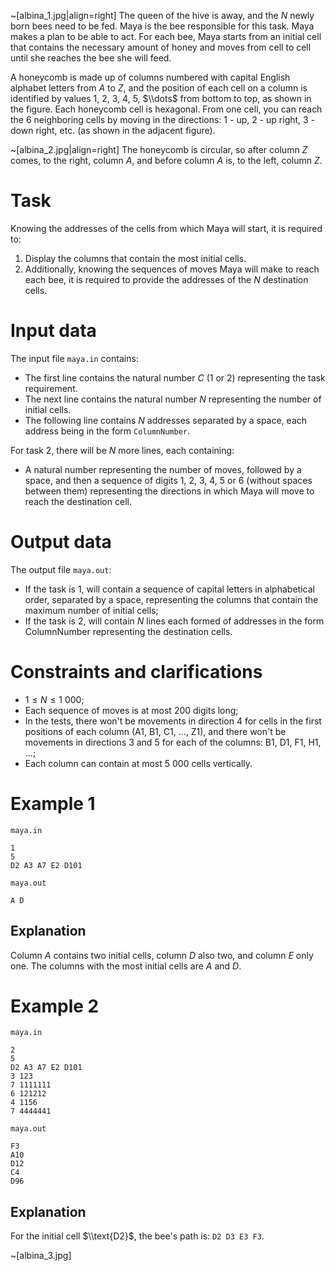 ~[albina_1.jpg|align=right]
The queen of the hive is away, and the $N$ newly born bees need to be fed. Maya is the bee responsible for this task. Maya makes a plan to be able to act. For each bee, Maya starts from an initial cell that contains the necessary amount of honey and moves from cell to cell until she reaches the bee she will feed.

A honeycomb is made up of columns numbered with capital English alphabet letters from $A$ to $Z$, and the position of each cell on a column is identified by values $1$, $2$, $3$, $4$, $5$, $\\dots$ from bottom to top, as shown in the figure. Each honeycomb cell is hexagonal. From one cell, you can reach the $6$ neighboring cells by moving in the directions: 1 - up, 2 - up right, 3 - down right, etc. (as shown in the adjacent figure).

~[albina_2.jpg|align=right]
The honeycomb is circular, so after column $Z$ comes, to the right, column $A$, and before column $A$ is, to the left, column $Z$.

# Task

Knowing the addresses of the cells from which Maya will start, it is required to:
1. Display the columns that contain the most initial cells.
2. Additionally, knowing the sequences of moves Maya will make to reach each bee, it is required to provide the addresses of the $N$ destination cells.

# Input data

The input file `maya.in` contains:
- The first line contains the natural number $C$ ($1$ or $2$) representing the task requirement.
- The next line contains the natural number $N$ representing the number of initial cells.
- The following line contains $N$ addresses separated by a space, each address being in the form `ColumnNumber`.

For task $2$, there will be $N$ more lines, each containing:
- A natural number representing the number of moves, followed by a space, and then a sequence of digits $1$, $2$, $3$, $4$, $5$ or $6$ (without spaces between them) representing the directions in which Maya will move to reach the destination cell.

# Output data

The output file `maya.out`:
- If the task is $1$, will contain a sequence of capital letters in alphabetical order, separated by a space, representing the columns that contain the maximum number of initial cells;
- If the task is $2$, will contain $N$ lines each formed of addresses in the form ColumnNumber representing the destination cells.

# Constraints and clarifications

* $1 \leq N \leq 1 \ 000$;
* Each sequence of moves is at most $200$ digits long;
* In the tests, there won't be movements in direction $4$ for cells in the first positions of each column ($\text{A1}$, $\text{B1}$, $\text{C1}$, $\dots$, $\text{Z1}$), and there won't be movements in directions $3$ and $5$ for each of the columns: $\text{B1}$, $\text{D1}$, $\text{F1}$, $\text{H1}$, $\dots$;
* Each column can contain at most $5 \ 000$ cells vertically.

# Example 1

`maya.in`
```
1
5
D2 A3 A7 E2 D101
```

`maya.out`
```
A D
```

## Explanation

Column $A$ contains two initial cells, column $D$ also two, and column $E$ only one. The columns with the most initial cells are $A$ and $D$.

# Example 2

`maya.in`
```
2
5
D2 A3 A7 E2 D101
3 123
7 1111111
6 121212
4 1156
7 4444441
```

`maya.out`
```
F3
A10
D12
C4
D96
```

## Explanation

For the initial cell $\\text{D2}$, the bee's path is: `D2 D3 E3 F3`.

~[albina_3.jpg]